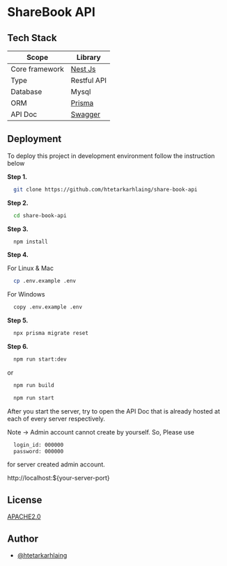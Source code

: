 
# ShareBook API

## Tech Stack

| Scope             | Library                                                               |
| ----------------- | --------------------------------------------------------------------- |
| Core framework    | [Nest Js](https://nestjs.com/) |
| Type   | Restful API |
| Database  | Mysql     |
| ORM   | [Prisma](https://mongoosejs.com/) |
| API Doc   | [Swagger](https://docs.nestjs.com/openapi/introduction) |

## Deployment

To deploy this project in development environment follow the instruction below

**Step 1.**

```bash
  git clone https://github.com/htetarkarhlaing/share-book-api
```

**Step 2.**

```bash
  cd share-book-api
```

**Step 3.**

```bash
  npm install
```

**Step 4.**

For Linux & Mac

```bash
  cp .env.example .env
```

For Windows

```bash
  copy .env.example .env
```

**Step 5.**

```bash
  npx prisma migrate reset
```

**Step 6.**

```bash
  npm run start:dev
```

or

```bash
  npm run build

  npm run start
```

After you start the server, try to open the API Doc that is already hosted at each of every server respectively.

Note -> Admin account cannot create by yourself.
So, Please use 

```bash
  login_id: 000000
  password: 000000
```
for server created admin account.

http://localhost:${your-server-port}

## License

[APACHE2.0](https://choosealicense.com/licenses/apache-2.0)

## Author

- [@htetarkarhlaing](https://www.github.com/htetarkarhlaing)